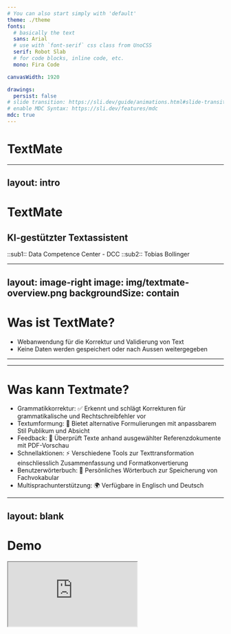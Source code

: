 ```yaml
---
# You can also start simply with 'default'
theme: ./theme
fonts:
  # basically the text
  sans: Arial
  # use with `font-serif` css class from UnoCSS
  serif: Robot Slab
  # for code blocks, inline code, etc.
  mono: Fira Code

canvasWidth: 1920

drawings:
  persist: false
# slide transition: https://sli.dev/guide/animations.html#slide-transitions
# enable MDC Syntax: https://sli.dev/features/mdc
mdc: true
---
```


# TextMate
---
layout: intro
---
# TextMate
## KI-gestützter Textassistent
::sub1::
Data Competence Center - DCC
::sub2::
Tobias Bollinger

---
layout: image-right
image: img/textmate-overview.png
backgroundSize: contain
---
# Was ist TextMate?
- Webanwendung für die Korrektur und Validierung von Text
- Keine Daten werden gespeichert oder nach Aussen weitergegeben

---
---
# Was kann Textmate?
- Grammatikkorrektur: ✅ Erkennt und schlägt Korrekturen für grammatikalische und Rechtschreibfehler vor  
- Textumformung: 🔄 Bietet alternative Formulierungen mit anpassbarem Stil Publikum und Absicht  
- Feedback: 📄 Überprüft Texte anhand ausgewählter Referenzdokumente mit PDF-Vorschau  
- Schnellaktionen: ⚡ Verschiedene Tools zur Texttransformation einschliesslich Zusammenfassung und Formatkonvertierung  
- Benutzerwörterbuch: 📘 Persönliches Wörterbuch zur Speicherung von Fachvokabular  
- Multisprachunterstützung: 🌍 Verfügbare in Englisch und Deutsch

---
layout: blank
---
# Demo

<iframe src="https://textmate.uvk8sbswc19.cmp.bs.ch/" class="w-full h-[800px]" />

---
---
<TextMateArchitecture />


---
---
# Textmate

<br>

Verfügbar unter:
https://textmate.uvk8sbswc19.cmp.bs.ch

<img src="/img/qrCode.png" class="w-200" />

---
layout: intro
---
#  Fragen?
## Kontaktieren Sie bei Fragen zum Einsatz von KI das Data Competence Center (DCC) des Statistischen Amtes unter dcc@bs.ch
